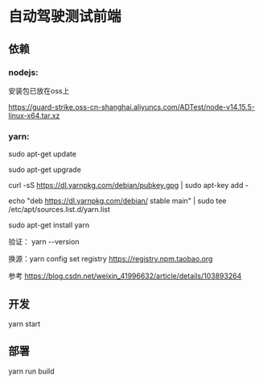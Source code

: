 # 自动驾驶测试前端

## 依赖

### nodejs:
 安装包已放在oss上 

https://guard-strike.oss-cn-shanghai.aliyuncs.com/ADTest/node-v14.15.5-linux-x64.tar.xz

### yarn: 

sudo apt-get update

sudo apt-get upgrade

curl -sS https://dl.yarnpkg.com/debian/pubkey.gpg | sudo apt-key add -
 
echo "deb https://dl.yarnpkg.com/debian/ stable main" | sudo tee /etc/apt/sources.list.d/yarn.list

sudo apt-get install yarn

验证： yarn --version

换源：yarn config set registry https://registry.npm.taobao.org

参考 https://blog.csdn.net/weixin_41996632/article/details/103893264

## 开发
yarn start

## 部署
yarn run build

